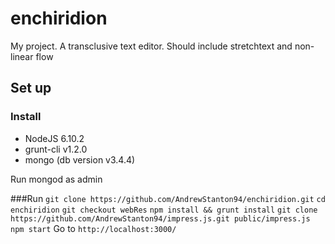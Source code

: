# enchiridion
My project. A transclusive text editor. Should include stretchtext and non-linear flow


## Set up

### Install
* NodeJS 6.10.2
* grunt-cli v1.2.0
* mongo (db version v3.4.4)

Run mongod as admin

###Run
`git clone https://github.com/AndrewStanton94/enchiridion.git`
`cd enchiridion`
`git checkout webRes`
`npm install && grunt install`
`git clone https://github.com/AndrewStanton94/impress.js.git public/impress.js`
`npm start`
Go to `http://localhost:3000/`
